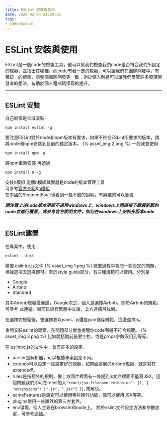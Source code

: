 ```yaml
---
title: ESLint 安裝與使用
date: 2020-02-04 21:24:32
tags:
- w3HexSchool
---
```


# ESLint 安裝與使用
ESLint是一個code的檢查工具，他可以幫我們檢查我們code是否符合我們所設定的規範，並指出在哪裡。而code有著一定的規範，可以讓我們在團隊開發中，有著統一的標準，讓整個團隊開發更一致；對於個人則是可以讓我們學習許多資深開發者的想法，有助於個人程式碼攥寫的提升。

---

## ESLint 安裝
自己較常是全域安裝
```
npm install eslint -g
```
要注意ESLint對於node和npm版本有要求，如果不符合ESLint所要求的版本，請將node和npm安裝到目前的穩定版本。
{% asset_img 2.png %}
一般我會使用
```
npm install npm -g
```
將npm重新安裝
再透過
```
npm install n -g
```
安裝n模組
這個n模組其實就是node的版本管理工具
<br>
可參考[官方介紹](https://docs.npmjs.com/downloading-and-installing-node-js-and-npm#osx-or-linux-node-version-managers)&[n模組](https://github.com/tj/n)
<br>
在中國的SegmentFault也看到一篇不錯的說明，有興趣的可以[參考](https://segmentfault.com/a/1190000016956077)

<b><i>請注意上述node版本更新不適用windows上，windows上請直接下載最新版的node並進行覆蓋，或參考官方說明文件，如何在windows上安裝多版本node</i></b>

---

## ESLint建置
在專案中，使用
```
eslint --init
```
建置.eslintrc.js文件
{% asset_img 1.png %}
建置過程中會問一些設定的問題，根據選項去選擇即可。至於style guide部分，有三種規範可以使用。分別是
* Google
* Airbnb
* Standard

其中Airbnb規範最嚴謹，Google次之，個人是選擇Airbnb。關於Airbnb的規範，可參考
此[連結](https://github.com/airbnb/javascript)。目前已經有繁體中文版，上方連結可找到。

在選擇完規範後，會選擇要以yaml、js還是json儲存規範，這邊選擇js。

重開安裝eslint的專案，在問題部分就會提醒你code哪邊不符合規範。
{% asset_img 3.png %}
比如說括號前後要空格，或是props參數沒用到等等。

在.eslintrc.js的文件中，會有許多的設定。
* parser是解析器，可以根據專案設定不同。
* extends可以設定一些設定好的規範，如前面提到的Airbnb規範，就是寫在extends裡。
* rules是指額外的規則，像上方圖片裡面有一條提到js文件裡面不能寫JSX，這個問題我們即可在reles加入```"react/jsx-filename-extension": [1, { "extensions": [".js", ".jsx"] }],```來解決。
* ecmaFeatures是設定可以使用哪些額外功能，像可以使用JSX等等。
* plugins使用一些額外的第三方套件。
* env環境，個人主要在browser和node上。
關於eslint文件設定方法和參數設定，可參考[連結](https://eslint.org/docs/user-guide/configuring)。


 

